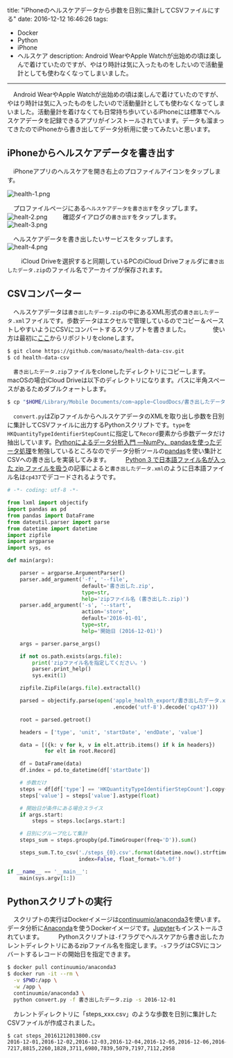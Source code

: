 title: "iPhoneのヘルスケアデータから歩数を日別に集計してCSVファイルにする"
date: 2016-12-12 16:46:26
tags:
 - Docker
 - Python
 - iPhone
 - ヘルスケア
description: Android WearやApple Watchが出始めの頃は楽しんで着けていたのですが、やはり時計は気に入ったものをしたいので活動量計としても使わなくなってしまいました。
---

　Android WearやApple Watchが出始めの頃は楽しんで着けていたのですが、やはり時計は気に入ったものをしたいので活動量計としても使わなくなってしまいました。活動量計を着けなくても日常持ち歩いているiPhoneには標準でヘルスケアデータを記録できるアプリがインストールされています。データも溜まってきたのでiPhoneから書き出してデータ分析用に使ってみたいと思います。
　

<!-- more -->

## iPhoneからヘルスケアデータを書き出す

　iPhoneアプリのヘルスケアを開き右上のプロファイルアイコンをタップします。

![health-1.png](/2016/12/12/iphone-health-data-steps-csv/health-1.png)

　プロファイルページにある`ヘルスケアデータを書き出す`をタップします。
　
![healt-2.png](/2016/12/12/iphone-health-data-steps-csv/health-2.png)
　
　確認ダイアログの`書き出す`をタップします。
　
![healt-3.png](/2016/12/12/iphone-health-data-steps-csv/health-3.png)


　ヘルスケアデータを書き出したいサービスをタップします。
　
![healt-4.png](/2016/12/12/iphone-health-data-steps-csv/health-4.png)

　
　iCloud Driveを選択すると同期しているPCのiCloud Driveフォルダに`書き出したデータ.zip`のファイル名でアーカイブが保存されます。
　
## CSVコンバーター

　ヘルスケアデータは`書き出したデータ.zip`の中にあるXML形式の`書き出したデータ.xml`ファイルです。歩数データはエクセルで管理しているのでコピー＆ペーストしやすいようにCSVにコンバートするスクリプトを書きました。
　
　
　使い方は最初に[ここ](https://github.com/masato/health-data-csv.git)からリポジトリをcloneします。


```bash
$ git clone https://github.com/masato/health-data-csv.git
$ cd health-data-csv
```

　`書き出したデータ.zip`ファイルをcloneしたディレクトリにコピーします。macOSの場合iCloud Driveは以下のディレクトリになります。パスに半角スペースがあるためダブルクォートします。

```bash
$ cp "$HOME/Library/Mobile Documents/com~apple~CloudDocs/書き出したデータ.zip" .
```

　`convert.py`はZipファイルからヘルスケアデータのXMLを取り出し歩数を日別に集計してCSVファイルに出力するPythonスクリプトです。`type`を`HKQuantityTypeIdentifierStepCount`に指定して`Record`要素から歩数データだけ抽出しています。[Pythonによるデータ分析入門 ―NumPy、pandasを使ったデータ処理](https://www.amazon.co.jp/dp/4873116554/)を勉強しているところなのでデータ分析ツールの[pandas](http://pandas.pydata.org/)を使い集計とCSVへの書き出しを実装してみます。
　
　[Python 3 で日本語ファイル名が入った zip ファイルを扱う](http://qiita.com/methane/items/8493c10c19ca3584d31d)の記事によると`書き出したデータ.xml`のように日本語ファイル名は`cp437`でデコードされるようです。


```python convert.py
# -*- coding: utf-8 -*-

from lxml import objectify
import pandas as pd
from pandas import DataFrame
from dateutil.parser import parse
from datetime import datetime
import zipfile
import argparse
import sys, os

def main(argv):

    parser = argparse.ArgumentParser()
    parser.add_argument('-f', '--file',
                        default='書き出した.zip',
                        type=str,
                        help='zipファイル名 (書き出した.zip)')
    parser.add_argument('-s', '--start',
                        action='store',
                        default='2016-01-01',
                        type=str,
                        help='開始日 (2016-12-01)')

    args = parser.parse_args()

    if not os.path.exists(args.file):
        print('zipファイル名を指定してください。')
        parser.print_help()
        sys.exit(1)

    zipfile.ZipFile(args.file).extractall()

    parsed = objectify.parse(open('apple_health_export/書き出したデータ.xml'
                                  .encode('utf-8').decode('cp437')))

    root = parsed.getroot()

    headers = ['type', 'unit', 'startDate', 'endDate', 'value']

    data = [({k: v for k, v in elt.attrib.items() if k in headers})
            for elt in root.Record]

    df = DataFrame(data)
    df.index = pd.to_datetime(df['startDate'])

    # 歩数だけ
    steps = df[df['type'] == 'HKQuantityTypeIdentifierStepCount'].copy()
    steps['value'] = steps['value'].astype(float)

    # 開始日が条件にある場合スライス
    if args.start:
        steps = steps.loc[args.start:]

    # 日別にグループ化して集計
    steps_sum = steps.groupby(pd.TimeGrouper(freq='D')).sum()

    steps_sum.T.to_csv('./steps_{0}.csv'.format(datetime.now().strftime('%Y%m%d%H%M%S')),
                       index=False, float_format='%.0f')

if __name__ == '__main__':
    main(sys.argv[1:])
```

## Pythonスクリプトの実行

　スクリプトの実行はDockerイメージは[continuumio/anaconda3](https://github.com/ContinuumIO/docker-images/tree/master/anaconda3)を使います。データ分析に[Anaconda](https://www.continuum.io/downloads)を使うDockerイメージです。[Jupyter](http://jupyter.org/)もインストールされています。
　
　Pythonスクリプトは`-f`フラグでヘルスケアから書き出したカレントディレクトリにあるzipファイル名を指定します。`-s`フラグはCSVにコンバートするレコードの開始日を指定できます。


```bash
$ docker pull continuumio/anaconda3
$ docker run -it --rm \
  -v $PWD:/app \
  -w /app \
  continuumio/anaconda3 \
  python convert.py -f 書き出したデータ.zip -s 2016-12-01
```


　カレントディレクトリに「steps_xxx.csv」のような歩数を日別に集計したCSVファイルが作成されました。

```bash
$ cat steps_20161212013800.csv
2016-12-01,2016-12-02,2016-12-03,2016-12-04,2016-12-05,2016-12-06,2016-12-07,2016-12-08,2016-12-09,2016-12-10,2016-12-11
7217,8815,2260,1828,3711,6980,7839,5079,7197,7112,2958
```
